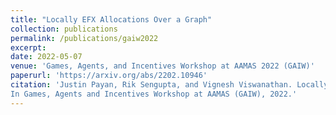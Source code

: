 ```yaml
---
title: "Locally EFX Allocations Over a Graph"
collection: publications
permalink: /publications/gaiw2022
excerpt: 
date: 2022-05-07
venue: 'Games, Agents, and Incentives Workshop at AAMAS 2022 (GAIW)'
paperurl: 'https://arxiv.org/abs/2202.10946'
citation: 'Justin Payan, Rik Sengupta, and Vignesh Viswanathan. Locally EFX Allocations Over a Graph.
In Games, Agents and Incentives Workshop at AAMAS (GAIW), 2022.'
---
```

